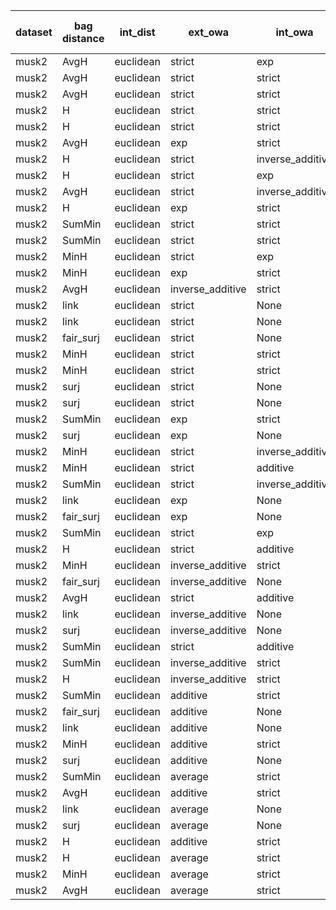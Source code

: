| dataset | bag distance | int_dist | ext_owa | int_owa | Accuracy | F1 | TP | TN | FP | FN | Sensitivity | False Negative Rate | False Positive Rate | Specificity | Precission | False omission rate | FDR | Negative predictive value |
|---------|--------------|----------|---------|---------|----------|----|----|----|----|----|-------------|---------------------|---------------------|-------------|------------|---------------------|-----|---------------------------|
| musk2 | AvgH | euclidean | strict | exp | 0.87 | 0.883 | 49 | 38 | 2 | 11 | 0.817 | 0.183 | 0.05 | 0.95 | 0.961 | 0.224 | 0.039 | 0.776 |
| musk2 | AvgH | euclidean | strict | strict | 0.83 | 0.844 | 46 | 37 | 3 | 14 | 0.767 | 0.233 | 0.075 | 0.925 | 0.939 | 0.275 | 0.061 | 0.725 |
| musk2 | AvgH | euclidean | strict | strict | 0.83 | 0.844 | 46 | 37 | 3 | 14 | 0.767 | 0.233 | 0.075 | 0.925 | 0.939 | 0.275 | 0.061 | 0.725 |
| musk2 | H | euclidean | strict | strict | 0.83 | 0.841 | 45 | 38 | 2 | 15 | 0.75 | 0.25 | 0.05 | 0.95 | 0.957 | 0.283 | 0.043 | 0.717 |
| musk2 | H | euclidean | strict | strict | 0.83 | 0.841 | 45 | 38 | 2 | 15 | 0.75 | 0.25 | 0.05 | 0.95 | 0.957 | 0.283 | 0.043 | 0.717 |
| musk2 | AvgH | euclidean | exp | strict | 0.83 | 0.838 | 44 | 39 | 1 | 16 | 0.733 | 0.267 | 0.025 | 0.975 | 0.978 | 0.291 | 0.022 | 0.709 |
| musk2 | H | euclidean | strict | inverse_additive | 0.82 | 0.836 | 46 | 36 | 4 | 14 | 0.767 | 0.233 | 0.1 | 0.9 | 0.92 | 0.28 | 0.08 | 0.72 |
| musk2 | H | euclidean | strict | exp | 0.82 | 0.833 | 45 | 37 | 3 | 15 | 0.75 | 0.25 | 0.075 | 0.925 | 0.938 | 0.288 | 0.062 | 0.712 |
| musk2 | AvgH | euclidean | strict | inverse_additive | 0.81 | 0.829 | 46 | 35 | 5 | 14 | 0.767 | 0.233 | 0.125 | 0.875 | 0.902 | 0.286 | 0.098 | 0.714 |
| musk2 | H | euclidean | exp | strict | 0.82 | 0.827 | 43 | 39 | 1 | 17 | 0.717 | 0.283 | 0.025 | 0.975 | 0.977 | 0.304 | 0.023 | 0.696 |
| musk2 | SumMin | euclidean | strict | strict | 0.79 | 0.814 | 46 | 33 | 7 | 14 | 0.767 | 0.233 | 0.175 | 0.825 | 0.868 | 0.298 | 0.132 | 0.702 |
| musk2 | SumMin | euclidean | strict | strict | 0.79 | 0.814 | 46 | 33 | 7 | 14 | 0.767 | 0.233 | 0.175 | 0.825 | 0.868 | 0.298 | 0.132 | 0.702 |
| musk2 | MinH | euclidean | strict | exp | 0.79 | 0.811 | 45 | 34 | 6 | 15 | 0.75 | 0.25 | 0.15 | 0.85 | 0.882 | 0.306 | 0.118 | 0.694 |
| musk2 | MinH | euclidean | exp | strict | 0.79 | 0.811 | 45 | 34 | 6 | 15 | 0.75 | 0.25 | 0.15 | 0.85 | 0.882 | 0.306 | 0.118 | 0.694 |
| musk2 | AvgH | euclidean | inverse_additive | strict | 0.8 | 0.804 | 41 | 39 | 1 | 19 | 0.683 | 0.317 | 0.025 | 0.975 | 0.976 | 0.328 | 0.024 | 0.672 |
| musk2 | link | euclidean | strict | None | 0.78 | 0.8 | 44 | 34 | 6 | 16 | 0.733 | 0.267 | 0.15 | 0.85 | 0.88 | 0.32 | 0.12 | 0.68 |
| musk2 | link | euclidean | strict | None | 0.78 | 0.8 | 44 | 34 | 6 | 16 | 0.733 | 0.267 | 0.15 | 0.85 | 0.88 | 0.32 | 0.12 | 0.68 |
| musk2 | fair_surj | euclidean | strict | None | 0.78 | 0.8 | 44 | 34 | 6 | 16 | 0.733 | 0.267 | 0.15 | 0.85 | 0.88 | 0.32 | 0.12 | 0.68 |
| musk2 | MinH | euclidean | strict | strict | 0.77 | 0.796 | 45 | 32 | 8 | 15 | 0.75 | 0.25 | 0.2 | 0.8 | 0.849 | 0.319 | 0.151 | 0.681 |
| musk2 | MinH | euclidean | strict | strict | 0.77 | 0.796 | 45 | 32 | 8 | 15 | 0.75 | 0.25 | 0.2 | 0.8 | 0.849 | 0.319 | 0.151 | 0.681 |
| musk2 | surj | euclidean | strict | None | 0.77 | 0.789 | 43 | 34 | 6 | 17 | 0.717 | 0.283 | 0.15 | 0.85 | 0.878 | 0.333 | 0.122 | 0.667 |
| musk2 | surj | euclidean | strict | None | 0.77 | 0.789 | 43 | 34 | 6 | 17 | 0.717 | 0.283 | 0.15 | 0.85 | 0.878 | 0.333 | 0.122 | 0.667 |
| musk2 | SumMin | euclidean | exp | strict | 0.76 | 0.786 | 44 | 32 | 8 | 16 | 0.733 | 0.267 | 0.2 | 0.8 | 0.846 | 0.333 | 0.154 | 0.667 |
| musk2 | surj | euclidean | exp | None | 0.77 | 0.785 | 42 | 35 | 5 | 18 | 0.7 | 0.3 | 0.125 | 0.875 | 0.894 | 0.34 | 0.106 | 0.66 |
| musk2 | MinH | euclidean | strict | inverse_additive | 0.75 | 0.775 | 43 | 32 | 8 | 17 | 0.717 | 0.283 | 0.2 | 0.8 | 0.843 | 0.347 | 0.157 | 0.653 |
| musk2 | MinH | euclidean | strict | additive | 0.75 | 0.775 | 43 | 32 | 8 | 17 | 0.717 | 0.283 | 0.2 | 0.8 | 0.843 | 0.347 | 0.157 | 0.653 |
| musk2 | SumMin | euclidean | strict | inverse_additive | 0.72 | 0.763 | 45 | 27 | 13 | 15 | 0.75 | 0.25 | 0.325 | 0.675 | 0.776 | 0.357 | 0.224 | 0.643 |
| musk2 | link | euclidean | exp | None | 0.74 | 0.759 | 41 | 33 | 7 | 19 | 0.683 | 0.317 | 0.175 | 0.825 | 0.854 | 0.365 | 0.146 | 0.635 |
| musk2 | fair_surj | euclidean | exp | None | 0.74 | 0.759 | 41 | 33 | 7 | 19 | 0.683 | 0.317 | 0.175 | 0.825 | 0.854 | 0.365 | 0.146 | 0.635 |
| musk2 | SumMin | euclidean | strict | exp | 0.73 | 0.757 | 42 | 31 | 9 | 18 | 0.7 | 0.3 | 0.225 | 0.775 | 0.824 | 0.367 | 0.176 | 0.633 |
| musk2 | H | euclidean | strict | additive | 0.75 | 0.752 | 38 | 37 | 3 | 22 | 0.633 | 0.367 | 0.075 | 0.925 | 0.927 | 0.373 | 0.073 | 0.627 |
| musk2 | MinH | euclidean | inverse_additive | strict | 0.75 | 0.752 | 38 | 37 | 3 | 22 | 0.633 | 0.367 | 0.075 | 0.925 | 0.927 | 0.373 | 0.073 | 0.627 |
| musk2 | fair_surj | euclidean | inverse_additive | None | 0.74 | 0.75 | 39 | 35 | 5 | 21 | 0.65 | 0.35 | 0.125 | 0.875 | 0.886 | 0.375 | 0.114 | 0.625 |
| musk2 | AvgH | euclidean | strict | additive | 0.74 | 0.745 | 38 | 36 | 4 | 22 | 0.633 | 0.367 | 0.1 | 0.9 | 0.905 | 0.379 | 0.095 | 0.621 |
| musk2 | link | euclidean | inverse_additive | None | 0.73 | 0.738 | 38 | 35 | 5 | 22 | 0.633 | 0.367 | 0.125 | 0.875 | 0.884 | 0.386 | 0.116 | 0.614 |
| musk2 | surj | euclidean | inverse_additive | None | 0.73 | 0.738 | 38 | 35 | 5 | 22 | 0.633 | 0.367 | 0.125 | 0.875 | 0.884 | 0.386 | 0.116 | 0.614 |
| musk2 | SumMin | euclidean | strict | additive | 0.69 | 0.735 | 43 | 26 | 14 | 17 | 0.717 | 0.283 | 0.35 | 0.65 | 0.754 | 0.395 | 0.246 | 0.605 |
| musk2 | SumMin | euclidean | inverse_additive | strict | 0.71 | 0.729 | 39 | 32 | 8 | 21 | 0.65 | 0.35 | 0.2 | 0.8 | 0.83 | 0.396 | 0.17 | 0.604 |
| musk2 | H | euclidean | inverse_additive | strict | 0.72 | 0.702 | 33 | 39 | 1 | 27 | 0.55 | 0.45 | 0.025 | 0.975 | 0.971 | 0.409 | 0.029 | 0.591 |
| musk2 | SumMin | euclidean | additive | strict | 0.65 | 0.632 | 30 | 35 | 5 | 30 | 0.5 | 0.5 | 0.125 | 0.875 | 0.857 | 0.462 | 0.143 | 0.538 |
| musk2 | fair_surj | euclidean | additive | None | 0.66 | 0.63 | 29 | 37 | 3 | 31 | 0.483 | 0.517 | 0.075 | 0.925 | 0.906 | 0.456 | 0.094 | 0.544 |
| musk2 | link | euclidean | additive | None | 0.65 | 0.607 | 27 | 38 | 2 | 33 | 0.45 | 0.55 | 0.05 | 0.95 | 0.931 | 0.465 | 0.069 | 0.535 |
| musk2 | MinH | euclidean | additive | strict | 0.66 | 0.605 | 26 | 40 | 0 | 34 | 0.433 | 0.567 | 0.0 | 1.0 | 1.0 | 0.459 | 0.0 | 0.541 |
| musk2 | surj | euclidean | additive | None | 0.64 | 0.6 | 27 | 37 | 3 | 33 | 0.45 | 0.55 | 0.075 | 0.925 | 0.9 | 0.471 | 0.1 | 0.529 |
| musk2 | SumMin | euclidean | average | strict | 0.64 | 0.591 | 26 | 38 | 2 | 34 | 0.433 | 0.567 | 0.05 | 0.95 | 0.929 | 0.472 | 0.071 | 0.528 |
| musk2 | AvgH | euclidean | additive | strict | 0.63 | 0.554 | 23 | 40 | 0 | 37 | 0.383 | 0.617 | 0.0 | 1.0 | 1.0 | 0.481 | 0.0 | 0.519 |
| musk2 | link | euclidean | average | None | 0.59 | 0.529 | 23 | 36 | 4 | 37 | 0.383 | 0.617 | 0.1 | 0.9 | 0.852 | 0.507 | 0.148 | 0.493 |
| musk2 | surj | euclidean | average | None | 0.58 | 0.512 | 22 | 36 | 4 | 38 | 0.367 | 0.633 | 0.1 | 0.9 | 0.846 | 0.514 | 0.154 | 0.486 |
| musk2 | H | euclidean | additive | strict | 0.6 | 0.5 | 20 | 40 | 0 | 40 | 0.333 | 0.667 | 0.0 | 1.0 | 1.0 | 0.5 | 0.0 | 0.5 |
| musk2 | H | euclidean | average | strict | 0.57 | 0.442 | 17 | 40 | 0 | 43 | 0.283 | 0.717 | 0.0 | 1.0 | 1.0 | 0.518 | 0.0 | 0.482 |
| musk2 | MinH | euclidean | average | strict | 0.56 | 0.421 | 16 | 40 | 0 | 44 | 0.267 | 0.733 | 0.0 | 1.0 | 1.0 | 0.524 | 0.0 | 0.476 |
| musk2 | AvgH | euclidean | average | strict | 0.54 | 0.378 | 14 | 40 | 0 | 46 | 0.233 | 0.767 | 0.0 | 1.0 | 1.0 | 0.535 | 0.0 | 0.465 |
